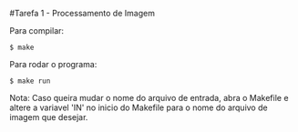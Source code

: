 #Tarefa 1 - Processamento de Imagem

Para compilar:

	$ make


Para rodar o programa:
	
	$ make run


Nota: Caso queira mudar o nome do arquivo de entrada, abra o Makefile e altere a variavel 'IN' no inicio do Makefile para o nome do arquivo de imagem que desejar.